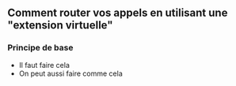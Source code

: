 ## Comment router vos appels en utilisant une "extension virtuelle"

### Principe de base

* Il faut faire cela
* On peut aussi faire comme cela